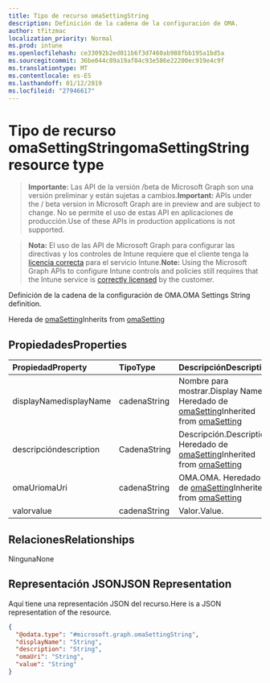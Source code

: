 ```yaml
---
title: Tipo de recurso omaSettingString
description: Definición de la cadena de la configuración de OMA.
author: tfitzmac
localization_priority: Normal
ms.prod: intune
ms.openlocfilehash: ce33092b2ed011b6f3d7460ab988fbb195a1bd5a
ms.sourcegitcommit: 36be044c89a19af84c93e586e22200ec919e4c9f
ms.translationtype: MT
ms.contentlocale: es-ES
ms.lasthandoff: 01/12/2019
ms.locfileid: "27946617"
---
```

# <a name="omasettingstring-resource-type"></a><span data-ttu-id="17798-103">Tipo de recurso omaSettingString</span><span class="sxs-lookup"><span data-stu-id="17798-103">omaSettingString resource type</span></span>

> <span data-ttu-id="17798-104">**Importante:** Las API de la versión /beta de Microsoft Graph son una versión preliminar y están sujetas a cambios.</span><span class="sxs-lookup"><span data-stu-id="17798-104">**Important:** APIs under the / beta version in Microsoft Graph are in preview and are subject to change.</span></span> <span data-ttu-id="17798-105">No se permite el uso de estas API en aplicaciones de producción.</span><span class="sxs-lookup"><span data-stu-id="17798-105">Use of these APIs in production applications is not supported.</span></span>

> <span data-ttu-id="17798-106">**Nota:** El uso de las API de Microsoft Graph para configurar las directivas y los controles de Intune requiere que el cliente tenga la [licencia correcta](https://go.microsoft.com/fwlink/?linkid=839381) para el servicio Intune.</span><span class="sxs-lookup"><span data-stu-id="17798-106">**Note:** Using the Microsoft Graph APIs to configure Intune controls and policies still requires that the Intune service is [correctly licensed](https://go.microsoft.com/fwlink/?linkid=839381) by the customer.</span></span>

<span data-ttu-id="17798-107">Definición de la cadena de la configuración de OMA.</span><span class="sxs-lookup"><span data-stu-id="17798-107">OMA Settings String definition.</span></span>

<span data-ttu-id="17798-108">Hereda de [omaSetting](../resources/intune-deviceconfig-omasetting.md)</span><span class="sxs-lookup"><span data-stu-id="17798-108">Inherits from [omaSetting](../resources/intune-deviceconfig-omasetting.md)</span></span>

## <a name="properties"></a><span data-ttu-id="17798-109">Propiedades</span><span class="sxs-lookup"><span data-stu-id="17798-109">Properties</span></span>
|<span data-ttu-id="17798-110">Propiedad</span><span class="sxs-lookup"><span data-stu-id="17798-110">Property</span></span>|<span data-ttu-id="17798-111">Tipo</span><span class="sxs-lookup"><span data-stu-id="17798-111">Type</span></span>|<span data-ttu-id="17798-112">Descripción</span><span class="sxs-lookup"><span data-stu-id="17798-112">Description</span></span>|
|:---|:---|:---|
|<span data-ttu-id="17798-113">displayName</span><span class="sxs-lookup"><span data-stu-id="17798-113">displayName</span></span>|<span data-ttu-id="17798-114">cadena</span><span class="sxs-lookup"><span data-stu-id="17798-114">String</span></span>|<span data-ttu-id="17798-115">Nombre para mostrar.</span><span class="sxs-lookup"><span data-stu-id="17798-115">Display Name.</span></span> <span data-ttu-id="17798-116">Heredado de [omaSetting](../resources/intune-deviceconfig-omasetting.md)</span><span class="sxs-lookup"><span data-stu-id="17798-116">Inherited from [omaSetting](../resources/intune-deviceconfig-omasetting.md)</span></span>|
|<span data-ttu-id="17798-117">descripción</span><span class="sxs-lookup"><span data-stu-id="17798-117">description</span></span>|<span data-ttu-id="17798-118">Cadena</span><span class="sxs-lookup"><span data-stu-id="17798-118">String</span></span>|<span data-ttu-id="17798-119">Descripción.</span><span class="sxs-lookup"><span data-stu-id="17798-119">Description.</span></span> <span data-ttu-id="17798-120">Heredado de [omaSetting](../resources/intune-deviceconfig-omasetting.md)</span><span class="sxs-lookup"><span data-stu-id="17798-120">Inherited from [omaSetting](../resources/intune-deviceconfig-omasetting.md)</span></span>|
|<span data-ttu-id="17798-121">omaUri</span><span class="sxs-lookup"><span data-stu-id="17798-121">omaUri</span></span>|<span data-ttu-id="17798-122">cadena</span><span class="sxs-lookup"><span data-stu-id="17798-122">String</span></span>|<span data-ttu-id="17798-123">OMA.</span><span class="sxs-lookup"><span data-stu-id="17798-123">OMA.</span></span> <span data-ttu-id="17798-124">Heredado de [omaSetting](../resources/intune-deviceconfig-omasetting.md)</span><span class="sxs-lookup"><span data-stu-id="17798-124">Inherited from [omaSetting](../resources/intune-deviceconfig-omasetting.md)</span></span>|
|<span data-ttu-id="17798-125">valor</span><span class="sxs-lookup"><span data-stu-id="17798-125">value</span></span>|<span data-ttu-id="17798-126">cadena</span><span class="sxs-lookup"><span data-stu-id="17798-126">String</span></span>|<span data-ttu-id="17798-127">Valor.</span><span class="sxs-lookup"><span data-stu-id="17798-127">Value.</span></span>|

## <a name="relationships"></a><span data-ttu-id="17798-128">Relaciones</span><span class="sxs-lookup"><span data-stu-id="17798-128">Relationships</span></span>
<span data-ttu-id="17798-129">Ninguna</span><span class="sxs-lookup"><span data-stu-id="17798-129">None</span></span>
## <a name="json-representation"></a><span data-ttu-id="17798-130">Representación JSON</span><span class="sxs-lookup"><span data-stu-id="17798-130">JSON Representation</span></span>
<span data-ttu-id="17798-131">Aquí tiene una representación JSON del recurso.</span><span class="sxs-lookup"><span data-stu-id="17798-131">Here is a JSON representation of the resource.</span></span>
<!-- {
  "blockType": "resource",
  "@odata.type": "microsoft.graph.omaSettingString"
}
-->
``` json
{
  "@odata.type": "#microsoft.graph.omaSettingString",
  "displayName": "String",
  "description": "String",
  "omaUri": "String",
  "value": "String"
}
```





